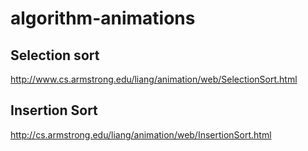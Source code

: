 # algorithm-animations

## Selection sort

http://www.cs.armstrong.edu/liang/animation/web/SelectionSort.html

## Insertion Sort

http://cs.armstrong.edu/liang/animation/web/InsertionSort.html

